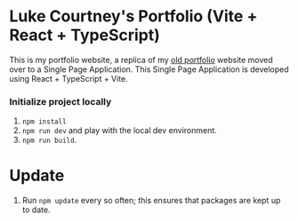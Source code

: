 # Luke Courtney's Portfolio (Vite + React + TypeScript)

This is my portfolio website, a replica of my [old portfolio](https://github.com/lfcourtney/luke-courtneys-portfolio) website moved over to a Single Page Application. This Single Page Application is developed using React + TypeScript + Vite.

### Initialize project locally

1. `npm install`
1. `npm run dev` and play with the local dev environment.
1. `npm run build`.

# Update

1. Run `npm update` every so often; this ensures that packages are kept up to date.

